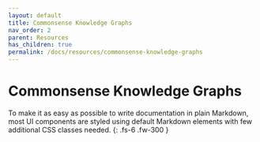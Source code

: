 ```yaml
---
layout: default
title: Commonsense Knowledge Graphs
nav_order: 2
parent: Resources
has_children: true
permalink: /docs/resources/commonsense-knowledge-graphs
---
```


# Commonsense Knowledge Graphs

To make it as easy as possible to write documentation in plain Markdown, most UI components are styled using default Markdown elements with few additional CSS classes needed.
{: .fs-6 .fw-300 }
